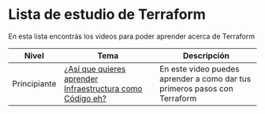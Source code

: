 # Lista de estudio de Terraform

En esta lista encontrás los videos para poder aprender acerca de Terraform

|Nivel|Tema|Descripción|
|-----|----|-----------|
|Principiante|[¿Así que quieres aprender Infraestructura como Código eh?](https://www.youtube.com/watch?v=hAa0cHlk25s)| En este video puedes aprender a como dar tus primeros pasos con Terraform|
